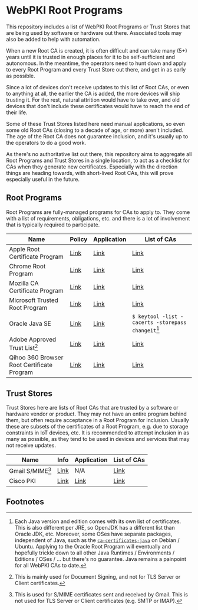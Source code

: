 # WebPKI Root Programs

This repository includes a list of WebPKI Root Programs or Trust Stores that
are being used by software or hardware out there. Associated tools may also be
added to help with automation.

When a new Root CA is created, it is often difficult and can take many (5+)
years until it is trusted in enough places for it to be self-sufficient and
autonomous. In the meantime, the operators need to hunt down and apply to every
Root Program and every Trust Store out there, and get in as early as possible.

Since a lot of devices don't receive updates to this list of Root CAs, or even
to anything at all, the earlier the CA is added, the more devices will ship
trusting it. For the rest, natural attrition would have to take over, and old
devices that don't include these certificates would have to reach the end of
their life.

Some of these Trust Stores listed here need manual applications, so even some
old Root CAs (closing to a decade of age, or more) aren't included. The age of
the Root CA does not guarantee inclusion, and it's usually up to the operators
to do a good work.

As there's no authoritative list out there, this repository aims to aggregate
all Root Programs and Trust Stores in a single location, to act as a checklist
for CAs when they generate new certificates. Especially with the direction
things are heading towards, with short-lived Root CAs, this will prove
especially useful in the future.

## Root Programs

Root Programs are fully-managed programs for CAs to apply to. They come with a
list of requirements, obligations, etc. and there is a lot of involvement that
is typically required to participate.

| Name | Policy | Application | List of CAs |
|------|--------|-------------|-------------|
| Apple Root Certificate Program | [Link](https://www.apple.com/certificateauthority/ca_program.html) | [Link](https://www.apple.com/certificateauthority/ca_program.html) | [Link](https://support.apple.com/en-us/HT209143) |
| Chrome Root Program | [Link](https://g.co/chrome/root-policy) | [Link](https://www.chromium.org/Home/chromium-security/root-ca-policy/apply-for-inclusion/) | [Link](https://g.co/chrome/root-store) |
| Mozilla CA Certificate Program | [Link](https://wiki.mozilla.org/CA) | [Link](https://wiki.mozilla.org/CA/Application_Process) | [Link](https://wiki.mozilla.org/CA/Included_CAs) |
| Microsoft Trusted Root Program | [Link](https://learn.microsoft.com/en-us/security/trusted-root/program-requirements) | [Link](https://learn.microsoft.com/en-us/security/trusted-root/new-ca-application) | [Link](https://learn.microsoft.com/en-us/security/trusted-root/participants-list) |
| Oracle Java SE | [Link](https://www.oracle.com/java/technologies/javase/carootcertsprogram.html) | [Link](https://www.oracle.com/java/technologies/javase/carootcertsprogram.html) | `$ keytool -list -cacerts -storepass changeit`[^java] |
| Adobe Approved Trust List[^aatl] | [Link](https://helpx.adobe.com/acrobat/kb/approved-trust-list2.html) | [Link](https://helpx.adobe.com/acrobat/kb/approved-trust-list2.html) | [Link](https://helpx.adobe.com/acrobat/kb/approved-trust-list1.html) |
| Qihoo 360 Browser Root Certificate Program | [Link](https://caprogram.360.cn/#plan) | [Link](https://caprogram.360.cn/#flow) | [Link](https://caprogram.360.cn/#trust) |

## Trust Stores

Trust Stores here are lists of Root CAs that are trusted by a software or
hardware vendor or product. They may not have an entire program behind them,
but often require acceptance in a Root Program for inclusion. Usually these are
subsets of the certificates of a Root Program, e.g. due to storage constraints
in IoT devices, etc. It is recommended to attempt inclusion in as many as
possible, as they tend to be used in devices and services that may not receive
updates.

| Name | Info | Application | List of CAs |
|------|------|-------------|-------------|
| Gmail S/MIME[^gmail] | [Link](https://support.google.com/a/answer/7448393?hl=en) | N/A | [Link](https://support.google.com/a/answer/7448393?hl=en) |
| Cisco PKI | [Link](https://www.cisco.com/security/pki/) | [Link](https://www.cisco.com/security/pki/) | [Link](https://www.cisco.com/security/pki/) |

## Footnotes

[^java]: Each Java version and edition comes with its own list of certificates.
This is also different per JRE, so OpenJDK has a different list than Oracle JDK,
etc. Moreover, some OSes have separate packages, independent of Java, such as
the [`ca-certificates-java`](https://packages.debian.org/stable/ca-certificates-java)
on Debian / Ubuntu. Applying to the Oracle Root Program will eventually and
hopefully trickle down to all other Java Runtimes / Environments / Editions /
OSes / ... but there's no guarantee. Java remains a painpoint for all WebPKI
CAs to date.

[^aatl]: This is mainly used for Document Signing, and not for TLS Server or
Client certificates.

[^gmail]: This is used for S/MIME certificates sent and received by Gmail. This
is not used for TLS Server or Client certificates (e.g. SMTP or IMAP).
